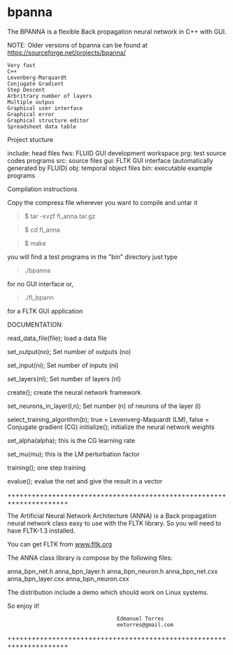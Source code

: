 # bpanna
The BPANNA is a flexible Back propagation neural network in C++ with GUI.

NOTE: Older versions of bpanna can be found at https://sourceforge.net/projects/bpanna/

    Very fast
    C++
    Levenberg-Marquardt
    Conjugate Gradient
    Step Descent
    Arbritrary number of layers
    Multiple outpus
    Graphical user interface
    Graphical error
    Graphical structure editor
    Spreadsheet data table


Project stucture

 include: head files
 fws:     FLUID GUI development workspace
 prg:     test source codes  programs
 src:     source files
 gui:     FLTK GUI interface (automatically generated by FLUID)
 obj:     temporal object files
 bin:     executable example programs


Compilation instructions

 Copy the compress file wherever you want to compile and untar it
 
 > $ tar -xvzf fl_anna.tar.gz
 
 > $ cd fl_anna
 
 > $ make
 
 you will find a test programs in the "bin" directory just type
 
 > ./bpanna
 
 for no GUI interface or,
 
 > ./fl_bpann
 
 for a FLTK GUI application

DOCUMENTATION:

 read_data_file(file);          load a data file
 
 set_output(no);                Set number of outputs (no)
 
 set_input(ni);                 Set number of inputs (ni)
 
 set_layers(nl);                Set number of layers (nl)
 
 create();                      create the neural network framework
 
 set_neurons_in_layer(l,n);     Set number (n) of neurons of the layer (l)
 
 select_training_algorithm(b);  true = Levenverg-Maquardt (LM),
                                false = Conjugate gradient (CG)
 initialize();                  initialize the neural network weights
 
 set_alpha(alpha);              this is the CG learning rate
 
 set_mu(mu);                    this is the LM perturbation factor
 
 training();                    one step training
 
 evalue();                      evalue the net and give the result in a vector

+++++++++++++++++++++++++++++++++++++++++++++++++++++++++++++++++++++

 The  Artificial Neural Network Architecture  (ANNA)   is  a
 Back propagation neural network  class  easy  to  use  with
 the FLTK library.  So you will need to have FLTK-1.3 installed.

 You can get FLTK from www.fltk.org

 The ANNA class library is compose by the following files:

 anna_bpn_net.h anna_bpn_layer.h anna_bpn_neuron.h
 anna_bpn_net.cxx anna_bpn_layer.cxx anna_bpn_neuron.cxx

 The distribution include a demo which should work on Linux systems.


 So enjoy it!

                                       Edmanuel Torres
                                       eetorres@gmail.com

+++++++++++++++++++++++++++++++++++++++++++++++++++++++++++++++++++++

